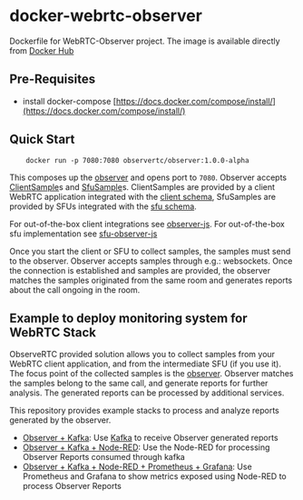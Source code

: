 docker-webrtc-observer
============

Dockerfile for WebRTC-Observer project. 
The image is available directly from [Docker Hub](hhttps://hub.docker.com/repository/docker/observertc)


## Pre-Requisites

- install docker-compose [https://docs.docker.com/compose/install/](https://docs.docker.com/compose/install/)

## Quick Start

```shell
    docker run -p 7080:7080 observertc/observer:1.0.0-alpha
```

This composes up the [observer](https://github.com/github.com/ObserveRTC/observer) and opens port to `7080`.
Observer accepts [ClientSample](https://github.com/ObserveRTC/schemas-2.0/blob/main/generated-schemas/samples/v2/ClientSample.md)s and [SfuSample](https://github.com/ObserveRTC/schemas-2.0/blob/main/generated-schemas/samples/v2/SfuSample.md)s. ClientSamples are provided by a client WebRTC application integrated with the [client schema](https://github.com/ObserveRTC/schemas-2.0/blob/main/generated-schemas/samples/v2/ClientSample.json), SfuSamples are provided by SFUs integrated with the [sfu schema](https://github.com/ObserveRTC/schemas-2.0/blob/main/generated-schemas/samples/v2/SfuSample.json). 

For out-of-the-box client integrations see [observer-js](https://github.com/ObserveRTC/observer-js).
For out-of-the-box sfu implementation see [sfu-observer-js](https://github.com/ObserveRTC/sfu-observer-js)

Once you start the client or SFU to collect samples, the samples must send to 
the observer. Observer accepts samples through e.g.: websockets. Once the connection is established 
and samples are provided, the observer matches the samples originated from the same room and generates reports 
about the call ongoing in the room. 

## Example to deploy monitoring system for WebRTC Stack

ObserveRTC provided solution allows you to collect samples from your WebRTC client application, and from the intermediate SFU (if you use it). The focus point of the collected samples is the [observer](https://github.com/observertc/observer). Observer matches the samples belong to the same call, and generate reports for further analysis.
The generated reports can be processed by additional services. 

This repository provides example stacks to process and analyze reports generated by the observer.
 * [Observer + Kafka](): Use [Kafka](https://kafka.apache.org/) to receive Observer generated reports
 * [Observer + Kafka + Node-RED](): Use the Node-RED for processing Observer Reports consumed through kafka
 * [Observer + Kafka + Node-RED + Prometheus + Grafana](): Use Prometheus and Grafana to show metrics exposed using Node-RED to process Observer Reports


